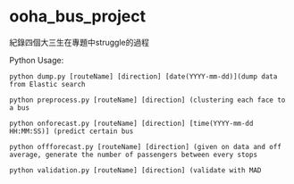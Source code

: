 # ooha_bus_project
紀錄四個大三生在專題中struggle的過程

Python Usage:
```
python dump.py [routeName] [direction] [date(YYYY-mm-dd)](dump data from Elastic search
```
```
python preprocess.py [routeName] [direction] (clustering each face to a bus
```
```
python onforecast.py [routeName] [direction] [time(YYYY-mm-dd HH:MM:SS)] (predict certain bus
```

```
python offforecast.py [routeName] [direction] (given on data and off average, generate the number of passengers between every stops
```
```
python validation.py [routeName] [direction] (validate with MAD
```
